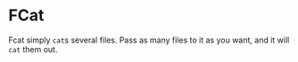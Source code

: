 # FCat
Fcat simply `cat`s several files. Pass as many files to it as you want, and it will `cat` them out.